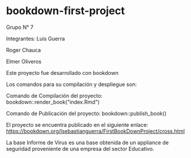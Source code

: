 # bookdown-first-project

Grupo N° 7

Integrantes:
Luis Guerra

Roger Chauca

Elmer Oliveros

Este proyecto fue desarrollado con bookdown

Los comandos para su compilación y despliegue son: 

Comando de Compilación del proyecto: bookdown::render_book("index.Rmd")

Comando de Publicación del proyecto: bookdown::publish_book()

El proyecto se encuentra publicado en el siguiente enlace:
https://bookdown.org/lsebastianguerra/FirstBookDownProject/cross.html

La base Informe de Virus es una base obtenida de un appliance de seguridad proveniente de una empresa del sector Educativo.
